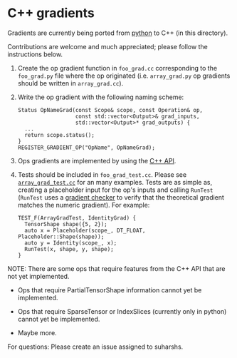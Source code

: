 # C++ gradients

Gradients are currently being ported from
[python](https://github.com/uve/tensorflow/tree/master/tensorflow/python/ops)
to C++ (in this directory).

Contributions are welcome and much appreciated; please follow the instructions
below.

1.  Create the op gradient function in `foo_grad.cc` corresponding to the
    `foo_grad.py` file where the op originated (i.e. `array_grad.py` op
    gradients should be written in `array_grad.cc`).

2.  Write the op gradient with the following naming scheme:

        Status OpNameGrad(const Scope& scope, const Operation& op,
                          const std::vector<Output>& grad_inputs,
                          std::vector<Output>* grad_outputs) {
          ...
          return scope.status();
        }
        REGISTER_GRADIENT_OP("OpName", OpNameGrad);

3.  Ops gradients are implemented by using the [C++
    API](https://www.tensorflow.org/api_docs/cc/).

4.  Tests should be included in `foo_grad_test.cc`. Please see
    [`array_grad_test.cc`](https://github.com/uve/tensorflow/blob/master/tensorflow/cc/gradients/array_grad_test.cc)
    for an many examples. Tests are as simple as, creating a placeholder input
    for the op's inputs and calling `RunTest` (`RunTest` uses a [gradient
    checker](https://github.com/uve/tensorflow/blob/master/tensorflow/cc/framework/gradient_checker.cc)
    to verify that the theoretical gradient matches the numeric gradient). For
    example:

        TEST_F(ArrayGradTest, IdentityGrad) {
          TensorShape shape({5, 2});
          auto x = Placeholder(scope_, DT_FLOAT, Placeholder::Shape(shape));
          auto y = Identity(scope_, x);
          RunTest(x, shape, y, shape);
        }

NOTE: There are some ops that require features from the C++ API that are not yet
implemented.

*   Ops that require PartialTensorShape information cannot yet be implemented.

*   Ops that require SparseTensor or IndexSlices (currently only in python)
    cannot yet be implemented.

*   Maybe more.

For questions: Please create an issue assigned to suharshs.
